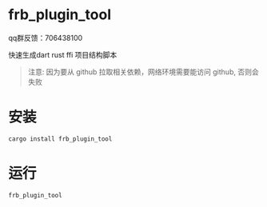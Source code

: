 # frb_plugin_tool


qq群反馈：706438100

快速生成dart rust ffi 项目结构脚本


> 注意: 因为要从 github 拉取相关依赖，网络环境需要能访问 github, 否则会失败

# 安装

```bash
cargo install frb_plugin_tool
```


# 运行

```bash
frb_plugin_tool
```


